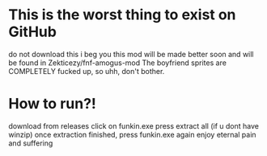 # This is the worst thing to exist on GitHub
do not download this i beg you
this mod will be made better soon and will be found in Zekticezy/fnf-amogus-mod
The boyfriend sprites are COMPLETELY fucked up, so uhh, don't bother.
# How to run?!
download from releases
click on funkin.exe
press extract all (if u dont have winzip)
once extraction finished, press funkin.exe again
enjoy eternal pain and suffering
